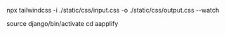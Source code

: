 npx tailwindcss -i ./static/css/input.css -o ./static/css/output.css --watch

source django/bin/activate
cd aapplify